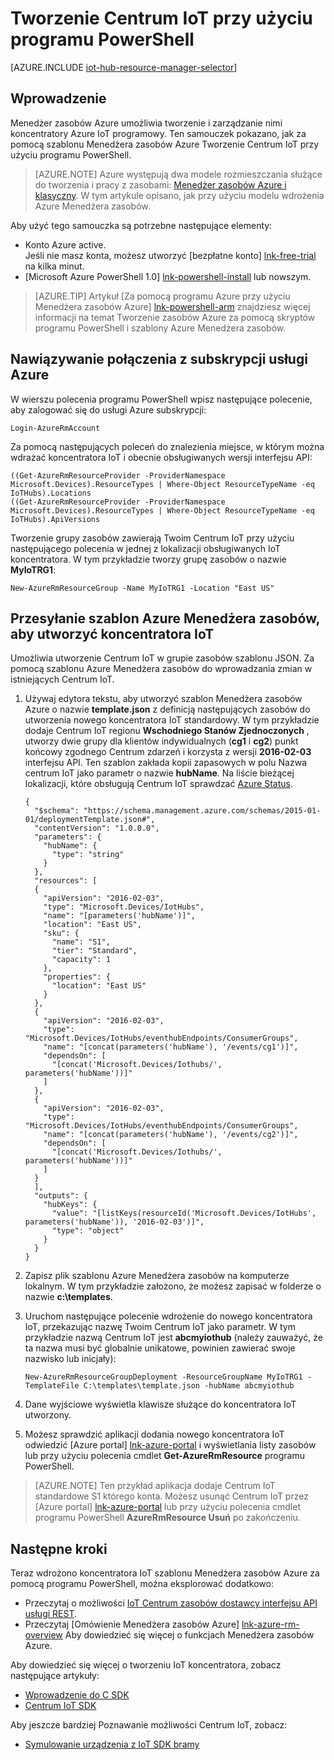 <properties
    pageTitle="Tworzenie Centrum IoT przy użyciu szablonu Menedżera zasobów Azure i programu PowerShell | Microsoft Azure"
    description="Skorzystać z tego samouczka, aby rozpocząć tworzenie Centrum IoT przy użyciu programu PowerShell za pomocą Menedżera zasobów Azure szablonów."
    services="iot-hub"
    documentationCenter=".net"
    authors="dominicbetts"
    manager="timlt"
    editor=""/>

<tags
     ms.service="iot-hub"
     ms.devlang="multiple"
     ms.topic="article"
     ms.tgt_pltfrm="na"
     ms.workload="na"
     ms.date="09/07/2016"
     ms.author="dobett"/>

# <a name="create-an-iot-hub-using-powershell"></a>Tworzenie Centrum IoT przy użyciu programu PowerShell

[AZURE.INCLUDE [iot-hub-resource-manager-selector](../../includes/iot-hub-resource-manager-selector.md)]

## <a name="introduction"></a>Wprowadzenie

Menedżer zasobów Azure umożliwia tworzenie i zarządzanie nimi koncentratory Azure IoT programowy. Ten samouczek pokazano, jak za pomocą szablonu Menedżera zasobów Azure Tworzenie Centrum IoT przy użyciu programu PowerShell.

> [AZURE.NOTE] Azure występują dwa modele rozmieszczania służące do tworzenia i pracy z zasobami: [Menedżer zasobów Azure i klasyczny](../resource-manager-deployment-model.md).  W tym artykule opisano, jak przy użyciu modelu wdrożenia Azure Menedżera zasobów.

Aby użyć tego samouczka są potrzebne następujące elementy:

- Konto Azure active. <br/>Jeśli nie masz konta, możesz utworzyć [bezpłatne konto] [ lnk-free-trial] na kilka minut.
- [Microsoft Azure PowerShell 1.0] [ lnk-powershell-install] lub nowszym.

> [AZURE.TIP] Artykuł [Za pomocą programu Azure przy użyciu Menedżera zasobów Azure] [ lnk-powershell-arm] znajdziesz więcej informacji na temat Tworzenie zasobów Azure za pomocą skryptów programu PowerShell i szablony Azure Menedżera zasobów. 

## <a name="connect-to-your-azure-subscription"></a>Nawiązywanie połączenia z subskrypcji usługi Azure

W wierszu polecenia programu PowerShell wpisz następujące polecenie, aby zalogować się do usługi Azure subskrypcji:

```
Login-AzureRmAccount
```

Za pomocą następujących poleceń do znalezienia miejsce, w którym można wdrażać koncentratora IoT i obecnie obsługiwanych wersji interfejsu API:

```
((Get-AzureRmResourceProvider -ProviderNamespace Microsoft.Devices).ResourceTypes | Where-Object ResourceTypeName -eq IoTHubs).Locations
((Get-AzureRmResourceProvider -ProviderNamespace Microsoft.Devices).ResourceTypes | Where-Object ResourceTypeName -eq IoTHubs).ApiVersions
```

Tworzenie grupy zasobów zawierają Twoim Centrum IoT przy użyciu następującego polecenia w jednej z lokalizacji obsługiwanych IoT koncentratora. W tym przykładzie tworzy grupę zasobów o nazwie **MyIoTRG1**:

```
New-AzureRmResourceGroup -Name MyIoTRG1 -Location "East US"
```

## <a name="submit-an-azure-resource-manager-template-to-create-an-iot-hub"></a>Przesyłanie szablon Azure Menedżera zasobów, aby utworzyć koncentratora IoT

Umożliwia utworzenie Centrum IoT w grupie zasobów szablonu JSON. Za pomocą szablonu Azure Menedżera zasobów do wprowadzania zmian w istniejących Centrum IoT.

1. Używaj edytora tekstu, aby utworzyć szablon Menedżera zasobów Azure o nazwie **template.json** z definicją następujących zasobów do utworzenia nowego koncentratora IoT standardowy. W tym przykładzie dodaje Centrum IoT regionu **Wschodniego Stanów Zjednoczonych** , utworzy dwie grupy dla klientów indywidualnych (**cg1** i **cg2**) punkt końcowy zgodnego Centrum zdarzeń i korzysta z wersji **2016-02-03** interfejsu API. Ten szablon zakłada kopii zapasowych w polu Nazwa centrum IoT jako parametr o nazwie **hubName**. Na liście bieżącej lokalizacji, które obsługują Centrum IoT sprawdzać [Azure Status][lnk-status].

    ```
    {
      "$schema": "https://schema.management.azure.com/schemas/2015-01-01/deploymentTemplate.json#",
      "contentVersion": "1.0.0.0",
      "parameters": {
        "hubName": {
          "type": "string"
        }
      },
      "resources": [
      {
        "apiVersion": "2016-02-03",
        "type": "Microsoft.Devices/IotHubs",
        "name": "[parameters('hubName')]",
        "location": "East US",
        "sku": {
          "name": "S1",
          "tier": "Standard",
          "capacity": 1
        },
        "properties": {
          "location": "East US"
        }
      },
      {
        "apiVersion": "2016-02-03",
        "type": "Microsoft.Devices/IotHubs/eventhubEndpoints/ConsumerGroups",
        "name": "[concat(parameters('hubName'), '/events/cg1')]",
        "dependsOn": [
          "[concat('Microsoft.Devices/Iothubs/', parameters('hubName'))]"
        ]
      },
      {
        "apiVersion": "2016-02-03",
        "type": "Microsoft.Devices/IotHubs/eventhubEndpoints/ConsumerGroups",
        "name": "[concat(parameters('hubName'), '/events/cg2')]",
        "dependsOn": [
          "[concat('Microsoft.Devices/Iothubs/', parameters('hubName'))]"
        ]
      }
      ],
      "outputs": {
        "hubKeys": {
          "value": "[listKeys(resourceId('Microsoft.Devices/IotHubs', parameters('hubName')), '2016-02-03')]",
          "type": "object"
        }
      }
    }
    ```

2. Zapisz plik szablonu Azure Menedżera zasobów na komputerze lokalnym. W tym przykładzie założono, że możesz zapisać w folderze o nazwie **c:\templates**.

3. Uruchom następujące polecenie wdrożenie do nowego koncentratora IoT, przekazując nazwę Twoim Centrum IoT jako parametr. W tym przykładzie nazwą Centrum IoT jest **abcmyiothub** (należy zauważyć, że ta nazwa musi być globalnie unikatowe, powinien zawierać swoje nazwisko lub inicjały):

    ```
    New-AzureRmResourceGroupDeployment -ResourceGroupName MyIoTRG1 -TemplateFile C:\templates\template.json -hubName abcmyiothub
    ```

4. Dane wyjściowe wyświetla klawisze służące do koncentratora IoT utworzony.

5. Możesz sprawdzić aplikacji dodania nowego koncentratora IoT odwiedzić [Azure portal] [ lnk-azure-portal] i wyświetlania listy zasobów lub przy użyciu polecenia cmdlet **Get-AzureRmResource** programu PowerShell.

> [AZURE.NOTE] Ten przykład aplikacja dodaje Centrum IoT standardowe S1 którego konta. Możesz usunąć Centrum IoT przez [Azure portal] [ lnk-azure-portal] lub przy użyciu polecenia cmdlet programu PowerShell **AzureRmResource Usuń** po zakończeniu.

## <a name="next-steps"></a>Następne kroki

Teraz wdrożono koncentratora IoT szablonu Menedżera zasobów Azure za pomocą programu PowerShell, można eksplorować dodatkowo:

- Przeczytaj o możliwości [IoT Centrum zasobów dostawcy interfejsu API usługi REST][lnk-rest-api].
- Przeczytaj [Omówienie Menedżera zasobów Azure] [ lnk-azure-rm-overview] Aby dowiedzieć się więcej o funkcjach Menedżera zasobów Azure.

Aby dowiedzieć się więcej o tworzeniu IoT koncentratora, zobacz następujące artykuły:

- [Wprowadzenie do C SDK][lnk-c-sdk]
- [Centrum IoT SDK][lnk-sdks]

Aby jeszcze bardziej Poznawanie możliwości Centrum IoT, zobacz:

- [Symulowanie urządzenia z IoT SDK bramy][lnk-gateway]

<!-- Links -->
[lnk-free-trial]: https://azure.microsoft.com/pricing/free-trial/
[lnk-azure-portal]: https://portal.azure.com/
[lnk-status]: https://azure.microsoft.com/status/
[lnk-powershell-install]: ../powershell-install-configure.md
[lnk-rest-api]: https://msdn.microsoft.com/library/mt589014.aspx
[lnk-azure-rm-overview]: ../azure-resource-manager/resource-group-overview.md
[lnk-powershell-arm]: ../powershell-azure-resource-manager.md

[lnk-c-sdk]: iot-hub-device-sdk-c-intro.md
[lnk-sdks]: iot-hub-devguide-sdks.md

[lnk-gateway]: iot-hub-linux-gateway-sdk-simulated-device.md
